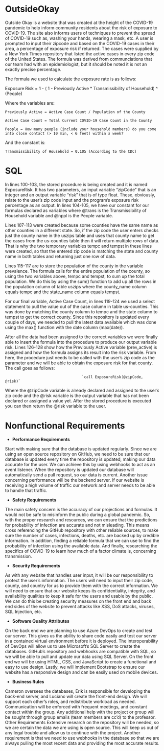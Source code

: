 # OutsideOkay

Outside Okay is a website that was created at the height of the COVID-19 pandemic to help inform community residents about the risk of exposure to COVID-19. The site also informs users of techniques to prevent the spread of COVID-19 such as, washing your hands, wearing a mask, etc. A user is prompted to input their zipcode and based on the COVID-19 cases in their area, a percentage of exposure risk if returned. The cases were supplied by a New York Times repository that listed the active cases in every zip code of the United States. The formula was derived from communciations that our team had with an epidemiologist, but it should be noted it is not an exactly precise percentage. 

The formula we used to calculate the exposure rate is as follows:

Exposure Risk = 1 - ( 1 - Previously Active * Transmissibility of Household) ^ (People)

Where the variables are:

    Previously Active = Active Case Count / Population of the County

    Active Case Count = Total Current COVID-19 Case Count in the County

    People = How many people (include your household members) do you come into close contact (> 10 min, < 6 feet) within a week?

And the constant is:

    Transmissibility of Household = 0.105 (According to the CDC)
    
# SQL



In lines 100-103, the stored procedure is being created and it is named ExposureRisk. It has two parameters, an input variable “zipCode” that is an integer and an output variable “risk” that is of type float. These, obviously, relate to the user’s zip code input and the program’s exposure risk percentage as an output.  In lines 104-105, we have our constant for our formulas declared as variables where @trans is the Transmissibility of Household variable and @nppl is the People variable.

Lines 107-113 were created because some counties have the same name as other counties in a different state. So, if the zip code the user enters checks just the county name in the uszips table and uses that county name to get the cases from the us-counties table then it will return multiple rows of data. That is why the two temporary variables tempc and tempst in these lines were created, so that the entered zip code is matching the state and county name in both tables and returning just one row of data. 

Lines 115-117 are to store the population of the county in the variable prevalence. The formula calls for the entire population of the county, so using the two variables above, tempc and tempst, to sum up the total population. We do this by using the sum() function to add up all the rows in the population column of table uszips where the county_name column equals tempc and the state_name column equals tempst. 

For our final variable, Active Case Count, in lines 119-124 we used a select statement to pull the value out of the case column in table us-counties. This was done by matching the county column to tempc and the state column to tempst to get the correct county. Since this repository is updated every couple of days, we needed to pull the latest data available which was done using the max() function with the date column (max(date)). 

After all the data had been assigned to the correct variables we were finally able to insert the formula into the procedure to produce our output variable risk. Lines 126-128 show how the Previously Active variable (prev_active) is assigned and how the formula assigns its result into the risk variable.
From here, the procedure just needs to be called with the user’s zip code as the parameter and we will be able to obtain the exposure risk for that county. The call goes as follows:

                                       `call ExposureRisk(@zipCode, @risk)`

Where the @zipCode variable is already declared and assigned to the user’s zip code and the @risk variable is the output variable that has not been declared or assigned a value yet. After the stored procedure is executed you can then return the @risk variable to the user. 



# Nonfunctional Requirements
 
* **Performance Requirements**

Start with making sure that the database is updated regularly. Since we are using an open source repository on GitHub, we need to be sure that our database is updated every time the repository is updated, making our data accurate for the user. We can achieve this by using webhooks to act as an event listener. When the repository is updated our database will automatically send a pull request, so our data is current. Another issue concerning performance will be the backend server. If our website is receiving a high volume of traffic our network and server needs to be able to handle that traffic. 

* **Safety Requirements**

The main safety concern is the accuracy of our projections and formulas. It would not be safe to misinform the public during a global pandemic. So, with the proper research and resources, we can ensure that the predictions for probability of infection are accurate and not misleading. This means cross referencing the GitHub repository with other reliable sources, to make sure the number of cases, infections, deaths, etc. are backed up by credible information. In addition, finding a reliable formula that we can use to find the probability of infection using the available data. And finally, researching the specifics of COVID-19 to learn how much of a factor climate is, concerning transmission. 

* **Security Requirements**

As with any website that handles user input, it will be our responsibility to protect the user’s information. The users will need to input their zip code, county, and country for us to provide them with the correct information. We will need to ensure that our website keeps its confidentiality, integrity, and availability qualities to keep it safe for the users and usable by the public. We can do this be creating security measures on the front end and back end sides of the website to prevent attacks like XSS, DoS attacks, viruses, SQL Injection, etc. 

* **Software Quality Attributes**

On the back end we are planning to use Azure DevOps to create and test our server. This gives us the ability to share code easily and test our server in a contained virtual environment before it is deployed. The interoperability of DevOps will allow us to use Microsoft’s SQL Server to create the databases. GitHub’s repository and webhooks are compatible with SQL, so we will be able to pull and update our data using SQL Server. On the front end we will be using HTML, CSS, and JavaScript to create a functional and easy to use design. Lastly, we will implement Bootstrap to ensure our website has a responsive design and can be easily used on mobile devices. 

* **Business Rules**

Cameron oversees the databases, Erik is responsible for developing the back-end server, and Luciano will create the front-end design. We will support each other’s roles, and redistribute workload as needed. Communication will be enforced with frequent meetings, and constant contact within the group. Any additional help with the project or group will be sought through group emails (team members are cc’d) to the professor.  
Other Requirements
Extensive research on the repository will be needed, so we are certain the data we are using is open source. This will keep us out of any legal trouble and allow us to continue with the project. Another requirement is that we need to use webhooks in the database so that we are always pulling the most recent data and providing the most accurate results. 
